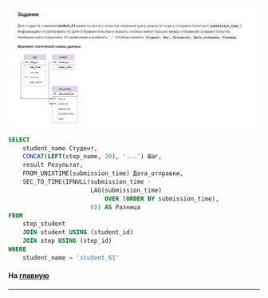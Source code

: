 

<img src="../art/3.5.7.task.png" alt="solution" >

```sql
SELECT
    student_name Студент,
    CONCAT(LEFT(step_name, 20), '...') Шаг,
    result Результат,
    FROM_UNIXTIME(submission_time) Дата_отправки,
    SEC_TO_TIME(IFNULL(submission_time -
                       LAG(submission_time)
                           OVER (ORDER BY submission_time),
                       0)) AS Разница
FROM
    step_student
    JOIN student USING (student_id)
    JOIN step USING (step_id)
WHERE
    student_name = 'student_61'
```



#### На [главную](https://github.com/BEPb/stepik_sql#readme)

---


